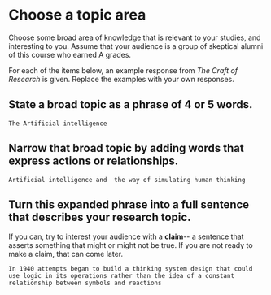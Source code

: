 # Choose a topic area	

Choose some broad area of knowledge that is relevant to your studies, and interesting to you. Assume that your audience is a group of skeptical alumni of this course who earned A grades.

For each of the items below, an example response from *The Craft of Research* is given. Replace the examples with your own responses.

## State a broad topic as a phrase of 4 or 5 words. 
```
The Artificial intelligence
```

## Narrow that broad topic by adding words that express actions or relationships. 
```
Artificial intelligence and  the way of simulating human thinking
```

## Turn this expanded phrase into a full sentence that describes your research topic.  

If you can, try to interest your audience with a **claim**-- a sentence that asserts something that might or might not be true. If you are not ready to make a claim, that can come later.
```
In 1940 attempts began to build a thinking system design that could use logic in its operations rather than the idea of a constant relationship between symbols and reactions
```
